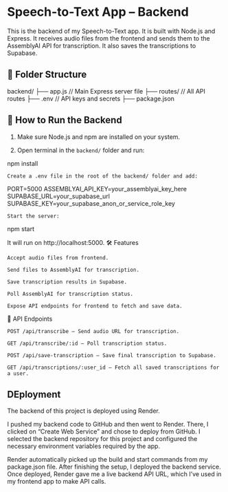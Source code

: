 
# Speech-to-Text App – Backend

This is the backend of my Speech-to-Text app. It is built with Node.js and Express. It receives audio files from the frontend and sends them to the AssemblyAI API for transcription. It also saves the transcriptions to Supabase.

## 📁 Folder Structure

backend/
├── app.js // Main Express server file
├── routes/ // All API routes
├── .env // API keys and secrets
├── package.json


## 🚀 How to Run the Backend

1. Make sure Node.js and npm are installed on your system.

2. Open terminal in the `backend/` folder and run:


npm install

    Create a .env file in the root of the backend/ folder and add:

PORT=5000
ASSEMBLYAI_API_KEY=your_assemblyai_key_here
SUPABASE_URL=your_supabase_url
SUPABASE_KEY=your_supabase_anon_or_service_role_key

    Start the server:

npm start

It will run on http://localhost:5000.
🛠 Features

    Accept audio files from frontend.

    Send files to AssemblyAI for transcription.

    Save transcription results in Supabase.

    Poll AssemblyAI for transcription status.

    Expose API endpoints for frontend to fetch and save data.

🔗 API Endpoints

    POST /api/transcribe – Send audio URL for transcription.

    GET /api/transcribe/:id – Poll transcription status.

    POST /api/save-transcription – Save final transcription to Supabase.

    GET /api/transcriptions/:user_id – Fetch all saved transcriptions for a user.

## DEployment

The backend of this project is deployed using Render.

I pushed my backend code to GitHub and then went to Render. There, I clicked on “Create Web Service” and chose to deploy from GitHub. I selected the backend repository for this project and configured the necessary environment variables required by the app.

Render automatically picked up the build and start commands from my package.json file. After finishing the setup, I deployed the backend service. Once deployed, Render gave me a live backend API URL, which I’ve used in my frontend app to make API calls.